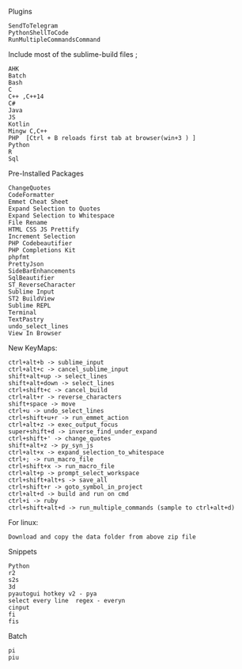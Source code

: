 Plugins

	SendToTelegram
	PythonShellToCode
	RunMultipleCommandsCommand

Include most of the sublime-build files ; 

	AHK
	Batch
	Bash
	C
	C++ ,C++14
	C#
	Java
	JS
	Kotlin
	Mingw C,C++
	PHP  [Ctrl + B reloads first tab at browser(win+3 ) ]
	Python
	R
	Sql
 


Pre-Installed Packages

	ChangeQuotes
	CodeFormatter
	Emmet Cheat Sheet
	Expand Selection to Quotes
	Expand Selection to Whitespace
	File Rename
	HTML CSS JS Prettify
	Increment Selection
	PHP Codebeautifier
	PHP Completions Kit
	phpfmt
	PrettyJson
	SideBarEnhancements
	SqlBeautifier
	ST_ReverseCharacter
	Sublime Input
	ST2 BuildView
	Sublime REPL
	Terminal
	TextPastry
	undo_select_lines
	View In Browser

New KeyMaps:

	ctrl+alt+b -> sublime_input
	ctrl+alt+c -> cancel_sublime_input
	shift+alt+up -> select_lines
	shift+alt+down -> select_lines
	ctrl+shift+c -> cancel_build
	ctrl+alt+r -> reverse_characters
	shift+space -> move
	ctrl+u -> undo_select_lines
	ctrl+shift+u+r -> run_emmet_action
	ctrl+alt+z -> exec_output_focus
	super+shift+d -> inverse_find_under_expand
	ctrl+shift+' -> change_quotes
	shift+alt+z -> py_syn_js
	ctrl+alt+x -> expand_selection_to_whitespace
	ctrl+; -> run_macro_file
	ctrl+shift+x -> run_macro_file
	ctrl+alt+p -> prompt_select_workspace
	ctrl+shift+alt+s -> save_all
	ctrl+shift+r -> goto_symbol_in_project
	ctrl+alt+d -> build and run on cmd
	ctrl+i -> ruby
	ctrl+shift+alt+d -> run_multiple_commands (sample to ctrl+alt+d)

For linux:

	Download and copy the data folder from above zip file 


Snippets

	Python
	r2
	s2s
	3d
	pyautogui hotkey v2 - pya
	select every line  regex - everyn
	cinput
	fi
	fis

Batch

	pi
	piu
